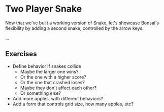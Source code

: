 # Two Player Snake

Now that we've built a working version of Snake, let's showcase Bonsai's flexibility by adding
a second snake, controlled by the arrow keys.

...

## Exercises

- Define behavior if snakes collide
  - Maybe the larger one wins?
  - Or the one with a higher score?
  - Or the one that crashed loses?
  - Maybe they don't affect each other?
  - Or something else?
- Add more apples, with different behaviors?
- Add a form that controls grid size, how many apples, etc?
